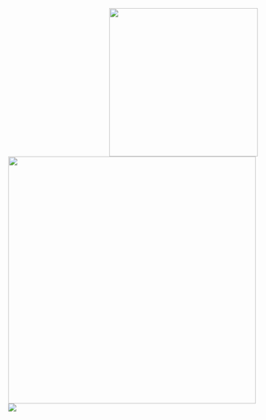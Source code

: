 <div><img src="https://spotify-github-profile.kittinanx.com/api/view.svg?uid=ykc2ayrc9ii9oigdnc9chyn1i&cover_image=true&theme=default&show_offline=true&background_color=121212&interchange=true&bar_color_cover=trueg" width="300" align="right" />
<img src="https://gitroll.io/api/badges/profiles/v1/uWZCkPJbzQWTprdO97yj8w9FaiER2" width="500" >
<br/>

<!--<img src="ph" width="300" align="right" /> -->
  
<a href="https://discord.com/users/492707412504215552">
    <img src="https://lanyard.cnrad.dev/api/492707412504215552?theme=dark&bg=121212&borderRadius=10px&animated=true&idleMessage=Doing%nothing%27%20at%20the%20moment">
</a></div>

